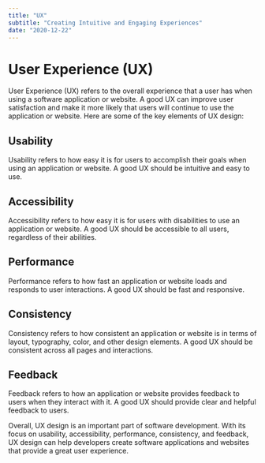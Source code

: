 ```yaml
---
title: "UX"
subtitle: "Creating Intuitive and Engaging Experiences"
date: "2020-12-22"
---
```



# User Experience (UX)

User Experience (UX) refers to the overall experience that a user has when using a software application or website. A good UX can improve user satisfaction and make it more likely that users will continue to use the application or website. Here are some of the key elements of UX design:

## Usability

Usability refers to how easy it is for users to accomplish their goals when using an application or website. A good UX should be intuitive and easy to use.

## Accessibility

Accessibility refers to how easy it is for users with disabilities to use an application or website. A good UX should be accessible to all users, regardless of their abilities.

## Performance

Performance refers to how fast an application or website loads and responds to user interactions. A good UX should be fast and responsive.

## Consistency

Consistency refers to how consistent an application or website is in terms of layout, typography, color, and other design elements. A good UX should be consistent across all pages and interactions.

## Feedback

Feedback refers to how an application or website provides feedback to users when they interact with it. A good UX should provide clear and helpful feedback to users.

Overall, UX design is an important part of software development. With its focus on usability, accessibility, performance, consistency, and feedback, UX design can help developers create software applications and websites that provide a great user experience.